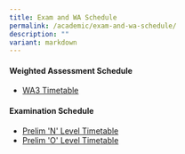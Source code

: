 ```yaml
---
title: Exam and WA Schedule
permalink: /academic/exam-and-wa-schedule/
description: ""
variant: markdown
---
```

#### Weighted Assessment Schedule
* [WA3 Timetable](https://docs.google.com/spreadsheets/d/1w2BdJJftrl7V8AoC7iEHqqvnMaxGaNmCnfITQIXpOFs/edit?usp=drive_link)


#### Examination  Schedule
* [Prelim 'N' Level Timetable](/files/2024_Prelim_N_Level_Timetable.pdf)
* [Prelim 'O' Level Timetable](/files/2024_Prelim_O_Level_Timetable.pdf)